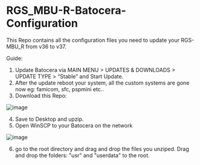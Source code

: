 # RGS_MBU-R-Batocera-Configuration

This Repo contains all the configuration files you need to update your RGS-MBU_R from v36 to v37.

Guide:

1. Update Batocera via MAIN MENU > UPDATES & DOWNLOADS > UPDATE TYPE > “Stable” and Start Update.
2. After the update reboot your system, all the custom systems are gone now eg: famicom, sfc, pspmini etc..
3. Download this Repo:


![image](https://github.com/RGS-MBU/RGS_MBU-R-Batocera-Configuration/assets/134323670/a4454792-7d8f-4486-b3bc-2e680435a02f)

4. Save to Desktop and upzip.
5. Open WinSCP to your Batocera on the network


![image](https://github.com/RGS-MBU/RGS_MBU-R-Batocera-Configuration/assets/134323670/73bf52c6-e9b8-4f31-9e88-9cb5d8cdd428)

6. go to the root directory and drag and drop the files you unziped. Drag and drop the folders: "usr" and "userdata" to the root.

